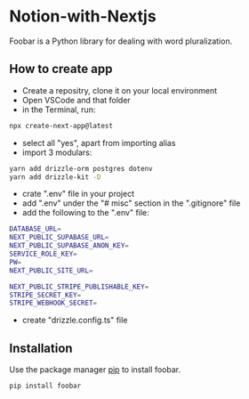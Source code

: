 # Notion-with-Nextjs
Foobar is a Python library for dealing with word pluralization.

## How to create app
- Create a repositry, clone it on your local environment
- Open VSCode and that folder
- in the Terminal, run:
```bash
npx create-next-app@latest
```
- select all "yes", apart from importing alias
- import 3 modulars:
```bash
yarn add drizzle-orm postgres dotenv
yarn add drizzle-kit -D
```
- crate ".env" file in your project
- add ".env" under the "# misc" section in the ".gitignore" file 
- add the following to the ".env" file:
```bash
DATABASE_URL=
NEXT_PUBLIC_SUPABASE_URL=
NEXT_PUBLIC_SUPABASE_ANON_KEY=
SERVICE_ROLE_KEY=
PW=
NEXT_PUBLIC_SITE_URL=

NEXT_PUBLIC_STRIPE_PUBLISHABLE_KEY=
STRIPE_SECRET_KEY=
STRIPE_WEBHOOK_SECRET=
```
- create "drizzle.config.ts" file





## Installation

Use the package manager [pip](https://pip.pypa.io/en/stable/) to install foobar.

```bash
pip install foobar
```
